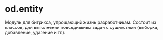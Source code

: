 # od.entity
Модуль для битрикса, упрощающий жизнь разработчикам. Состоит из классов, для выполнения повседневных задач с сущностями (выборка, добавление, удаление и тп).
